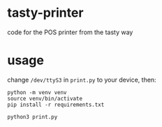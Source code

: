 # tasty-printer

code for the POS printer from the tasty way 

# usage
change `/dev/ttyS3` in `print.py` to your device, then:
```
python -m venv venv
source venv/bin/activate
pip install -r requirements.txt

python3 print.py
```
